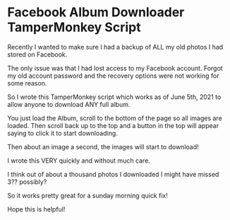 # Facebook Album Downloader TamperMonkey Script

Recently I wanted to make sure I had a backup of ALL my old photos I had stored on Facebook.

The only issue was that I had lost access to my Facebook account. Forgot my old account password and the recovery options were not working for some reason.

So I wrote this TamperMonkey script which works as of June 5th, 2021 to allow anyone to download ANY full album.

You just load the Album, scroll to the bottom of the page so all images are loaded. Then scroll back up to the top and a button in the top will appear saying to click it to start downloading.

Then about an image a second, the images will start to download!

I wrote this VERY quickly and without much care.

I think out of about a thousand photos I downloaded I might have missed 3?? possibly?

So it works pretty great for a sunday morning quick fix!

Hope this is helpful!